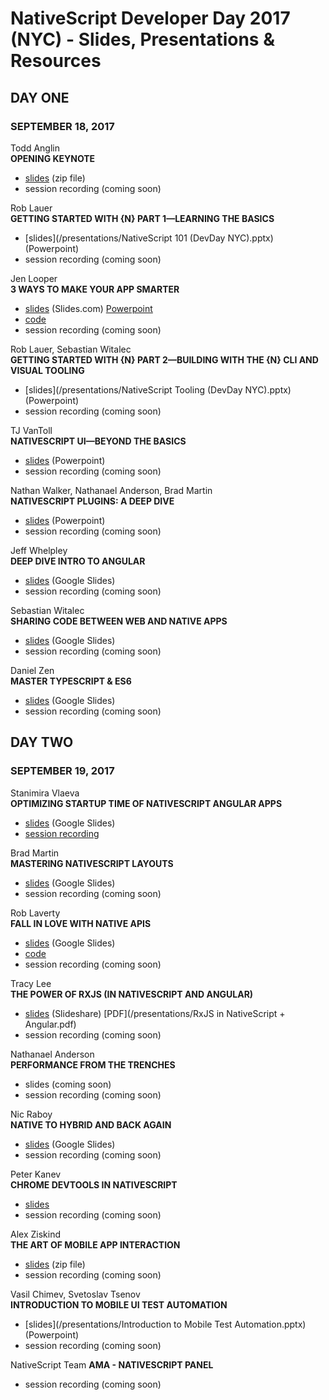 # NativeScript Developer Day 2017 (NYC) - Slides, Presentations & Resources

## DAY ONE
### SEPTEMBER 18, 2017

Todd Anglin<br>
**OPENING KEYNOTE**

- [slides](/presentations/DevDay-2017-Keynote-Slides.zip)  (zip file)
- session recording (coming soon)

Rob Lauer<br>
**GETTING STARTED WITH {N} PART 1—LEARNING THE BASICS**

- [slides](/presentations/NativeScript 101 (DevDay NYC).pptx) (Powerpoint)
- session recording (coming soon)

Jen Looper<br>
**3 WAYS TO MAKE YOUR APP SMARTER**

- [slides](http://slides.com/telerikdevrel/deck-34) (Slides.com) [Powerpoint](/presentations/jen-looper.pptx)
- [code](https://github.com/jlooper/quicknoms-app)
- session recording (coming soon)

Rob Lauer, Sebastian Witalec<br>
**GETTING STARTED WITH {N} PART 2—BUILDING WITH THE {N} CLI AND VISUAL TOOLING**

- [slides](/presentations/NativeScript Tooling (DevDay NYC).pptx) (Powerpoint)
- session recording (coming soon)

TJ VanToll<br>
**NATIVESCRIPT UI—BEYOND THE BASICS**

- [slides](/presentations/NativeScript-UI.pptx) (Powerpoint)
- session recording (coming soon)

Nathan Walker, Nathanael Anderson, Brad Martin<br>
**NATIVESCRIPT PLUGINS: A DEEP DIVE**

- [slides](/presentations/nathan-walker-plugins.pptx) (Powerpoint)
- session recording (coming soon)

Jeff Whelpley<br>
**DEEP DIVE INTRO TO ANGULAR**

- [slides](https://docs.google.com/presentation/d/1ju54x4zUEfhFfksNJ84_BuzwFnyguDc6jypGbmoCVrg/edit?usp=sharing) (Google Slides)
- session recording (coming soon)

Sebastian Witalec<br>
**SHARING CODE BETWEEN WEB AND NATIVE APPS**

- [slides](https://drive.google.com/file/d/0B4BcydrYoAJFZ0pxeDJJZG92Mm8/view) (Google Slides)
- session recording (coming soon)

Daniel Zen<br>
**MASTER TYPESCRIPT & ES6**

- [slides](https://docs.google.com/presentation/d/1bQJJ2K8VJUE4zOJgWvh7CjaBX-aYHnD0X-JFp1Ro7Vw/edit?usp=sharing) (Google Slides)
- session recording (coming soon)

## DAY TWO
### SEPTEMBER 19, 2017

Stanimira Vlaeva<br>
**OPTIMIZING STARTUP TIME OF NATIVESCRIPT ANGULAR APPS**

- [slides](https://docs.google.com/presentation/d/1jVsq0M-crDGAof0qK5hy2TFLGUCYJVi_TS9dODZjaA8/edit?usp=sharing) (Google Slides)
- [session recording](https://www.youtube.com/watch?v=7rHnLb-2tZ4&feature=youtu.be)

Brad Martin<br>
**MASTERING NATIVESCRIPT LAYOUTS**

- [slides](https://docs.google.com/presentation/d/19GoyWC5I1uVNsEijFpjc9_1rcxteOgJ8ESr_-pyMEYs/edit?usp=sharing) (Google Slides)
- session recording (coming soon)

Rob Laverty<br>
**FALL IN LOVE WITH NATIVE APIS**

- [slides](https://docs.google.com/presentation/d/1zbrcynWXwH5FvpKYXXNxziw75ktahqMalNktOgcGQaI/edit?usp=sharing) (Google Slides)
- [code](https://github.com/roblav96/nativescript-devday2017)
- session recording (coming soon)

Tracy Lee<br>
**THE POWER OF RXJS (IN NATIVESCRIPT AND ANGULAR)**

- [slides](https://www.slideshare.net/ladyleet/the-power-of-rxjs-in-nativescript-angular) (Slideshare) [PDF](/presentations/RxJS in NativeScript + Angular.pdf)
- session recording (coming soon)

Nathanael Anderson<br>
**PERFORMANCE FROM THE TRENCHES**

- slides (coming soon)
- session recording (coming soon)

Nic Raboy<br>
**NATIVE TO HYBRID AND BACK AGAIN**

- [slides](https://docs.google.com/presentation/d/1YFFL9oc_nK2A_7OmRU0td8wOEC1hBCcG7sErmeNbk9o/edit?usp=sharing) (Google Slides)
- session recording (coming soon)

Peter Kanev<br>
**CHROME DEVTOOLS IN NATIVESCRIPT**

- [slides](https://docs.google.com/presentation/d/1jVsq0M-crDGAof0qK5hy2TFLGUCYJVi_TS9dODZjaA8/edit?usp=sharing)
- session recording (coming soon)

Alex Ziskind<br>
**THE ART OF MOBILE APP INTERACTION**

- [slides](/Users/brinaldi/Documents/projects/nativescript-developer-day-2017/presentations/20170919_NDD_alex_ziskind.pptx.zip) (zip file)
- session recording (coming soon)

Vasil Chimev, Svetoslav Tsenov<br>
**INTRODUCTION TO MOBILE UI TEST AUTOMATION**

- [slides](/presentations/Introduction to Mobile Test Automation.pptx) (Powerpoint)
- session recording (coming soon)

NativeScript Team
**AMA - NATIVESCRIPT PANEL**

- session recording (coming soon)
